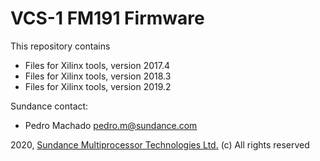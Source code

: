 # VCS-1 FM191 Firmware
This repository contains 
* Files for Xilinx tools, version 2017.4
* Files for Xilinx tools, version 2018.3
* Files for Xilinx tools, version 2019.2

Sundance contact: 
* Pedro Machado <pedro.m@sundance.com>

2020, [Sundance Multiprocessor Technologies Ltd.](http://www.sundance.technology/) (c) All rights reserved
